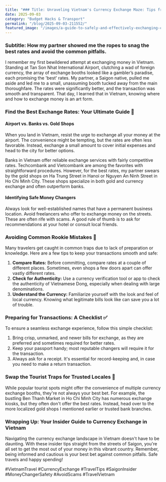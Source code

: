 ```yaml
---
title: "### Title: Unraveling Vietnam's Currency Exchange Maze: Tips from an Insider"
date: 2025-09-03
category: "Budget Hacks & Transport"
permalink: "/blog/2025-09-03-211552/"
featured_image: "/images/a-guide-to-safely-and-effectively-exchanging-currency-in-vietnam-211550.jpg"
---
```


### Subtitle: How my partner showed me the ropes to snag the best rates and avoid the common pitfalls.

I remember my first bewildered attempt at exchanging money in Vietnam. Standing at Tan Son Nhat International Airport, clutching a wad of foreign currency, the array of exchange booths looked like a gambler’s paradise, each promising the 'best' rates. My partner, a Saigon native, pulled me aside and led me to a small, unassuming booth tucked away from the main thoroughfare. The rates were significantly better, and the transaction was smooth and transparent. That day, I learned that in Vietnam, knowing where and how to exchange money is an art form.

### Find the Best Exchange Rates: Your Ultimate Guide 📍

#### Airport vs. Banks vs. Gold Shops
When you land in Vietnam, resist the urge to exchange all your money at the airport. The convenience might be tempting, but the rates are often less favorable. Instead, exchange a small amount to cover initial expenses and head to the city for better options.

Banks in Vietnam offer reliable exchange services with fairly competitive rates. Techcombank and Vietcombank are among the favorites with straightforward procedures. However, for the best rates, my partner swears by the gold shops on Ha Trung Street in Hanoi or Nguyen An Ninh Street in Ho Chi Minh City. These shops specialize in both gold and currency exchange and often outperform banks.

#### Identifying Safe Money Changers
Always look for well-established names that have a permanent business location. Avoid freelancers who offer to exchange money on the streets. These are often rife with scams. A good rule of thumb is to ask for recommendations at your hotel or consult local friends.

### Avoiding Common Rookie Mistakes 🚫
Many travelers get caught in common traps due to lack of preparation or knowledge. Here are a few tips to keep your transactions smooth and safe:

1. **Compare Rates:** Before committing, compare rates at a couple of different places. Sometimes, even shops a few doors apart can offer vastly different rates.
2. **Check for Authenticity:** Use a currency verification tool or app to check the authenticity of Vietnamese Dong, especially when dealing with large denominations.
3. **Understand the Currency:** Familiarize yourself with the look and feel of local currency. Knowing what legitimate bills look like can save you a lot of trouble.

### Preparing for Transactions: A Checklist ✅
To ensure a seamless exchange experience, follow this simple checklist:
1. Bring crisp, unmarked, and newer bills for exchange, as they are preferred and sometimes required for better rates.
2. Keep your passport handy; most reputable changers will require it for the transaction.
3. Always ask for a receipt. It's essential for record-keeping and, in case you need to make a return transaction.

### Swap the Tourist Traps for Trusted Locales 🤫
While popular tourist spots might offer the convenience of multiple currency exchange booths, they're not always your best bet. For example, the bustling Ben Thanh Market in Ho Chi Minh City has numerous exchange kiosks, but they often don't offer the best rates. Instead, head over to the more localized gold shops I mentioned earlier or trusted bank branches.

### Wrapping Up: Your Insider Guide to Currency Exchange in Vietnam
Navigating the currency exchange landscape in Vietnam doesn't have to be daunting. With these insider tips straight from the streets of Saigon, you're all set to get the most out of your money in this vibrant country. Remember, being informed and cautious is your best bet against common pitfalls. Safe travels and happy spending!

#VietnamTravel #CurrencyExchange #TravelTips #SaigonInsider #MoneyChangerSafety #AvoidScams #TravelVietnam